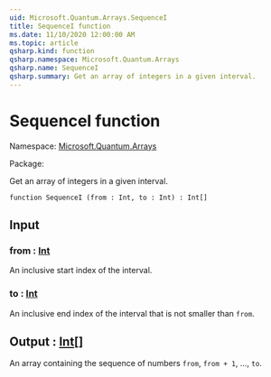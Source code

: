 ```yaml
---
uid: Microsoft.Quantum.Arrays.SequenceI
title: SequenceI function
ms.date: 11/10/2020 12:00:00 AM
ms.topic: article
qsharp.kind: function
qsharp.namespace: Microsoft.Quantum.Arrays
qsharp.name: SequenceI
qsharp.summary: Get an array of integers in a given interval.
---
```


# SequenceI function

Namespace: [Microsoft.Quantum.Arrays](xref:Microsoft.Quantum.Arrays)

Package: [](https://nuget.org/packages/)


Get an array of integers in a given interval.

```qsharp
function SequenceI (from : Int, to : Int) : Int[]
```


## Input

### from : [Int](xref:microsoft.quantum.lang-ref.int)

An inclusive start index of the interval.


### to : [Int](xref:microsoft.quantum.lang-ref.int)

An inclusive end index of the interval that is not smaller than `from`.



## Output : [Int](xref:microsoft.quantum.lang-ref.int)[]

An array containing the sequence of numbers `from`, `from + 1`, ...,`to`.
